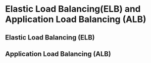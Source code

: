 # Elastic Load Balancing(ELB) and Application Load Balancing (ALB)

## Elastic Load Balancing (ELB)


## Application Load Balancing (ALB)